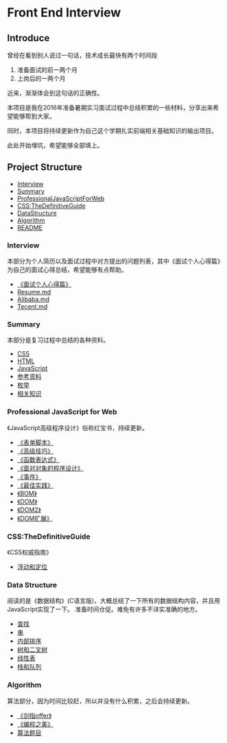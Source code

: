 # Front End Interview

## Introduce

曾经在看到别人说过一句话，技术成长最快有两个时间段

1. 准备面试的前一两个月
2. 上岗后的一两个月

近来，渐渐体会到这句话的正确性。

本项目是我在2016年准备暑期实习面试过程中总结积累的一些材料，分享出来希望能够帮到大家。

同时，本项目将持续更新作为自己这个学期扎实前端相关基础知识的输出项目。

此处开始埋坑，希望能够全部填上。

## Project Structure

- [Interview](https://github.com/WilsonLiu95/FrontEndInterview/tree/master/Interview)
- [Summary](https://github.com/WilsonLiu95/FrontEndInterview/tree/master/Summary)
- [ProfessionalJavaScriptForWeb](https://github.com/WilsonLiu95/FrontEndInterview/blob/master/ProfessionalJavaScriptForWeb/)
- [CSS:TheDefinitiveGuide](https://github.com/WilsonLiu95/FrontEndInterview/blob/master/CSS:TheDefinitiveGuide/)
- [DataStructure](https://github.com/WilsonLiu95/FrontEndInterview/tree/master/DataStructure)
- [Algorithm](https://github.com/WilsonLiu95/FrontEndInterview/tree/master/Algorithm)
- [README](https://github.com/WilsonLiu95/FrontEndInterview/blob/master/README.md)

### Interview

本部分为个人简历以及面试过程中对方提出的问题列表，其中《面试个人心得篇》为自己的面试心得总结，希望能够有点帮助。

- [《面试个人心得篇》](https://github.com/WilsonLiu95/FrontEndInterview/blob/master/Interview/《面试个人心得篇》.md)
- [Resume.md](https://github.com/WilsonLiu95/FrontEndInterview/blob/master/Interview/Resume.md)
- [Alibaba.md](https://github.com/WilsonLiu95/FrontEndInterview/blob/master/Interview/Alibaba.md)
- [Tecent.md](https://github.com/WilsonLiu95/FrontEndInterview/blob/master/Interview/Tecent.md)

### Summary

本部分是复习过程中总结的各种资料。

- [CSS](https://github.com/WilsonLiu95/FrontEndInterview/blob/master/Summary/CSS.md)
- [HTML](https://github.com/WilsonLiu95/FrontEndInterview/blob/master/Summary/HTML.md)
- [JavaScript](https://github.com/WilsonLiu95/FrontEndInterview/blob/master/Summary/JavaScript.md)
- [参考资料](https://github.com/WilsonLiu95/FrontEndInterview/blob/master/Summary/.参考资料.md)
- [枚举](https://github.com/WilsonLiu95/FrontEndInterview/blob/master/Summary/枚举.md)
- [相关知识](https://github.com/WilsonLiu95/FrontEndInterview/blob/master/Summary/相关知识.md)


### Professional JavaScript for Web

《JavaScript高级程序设计》俗称红宝书，持续更新。

- [《表单脚本》](https://github.com/WilsonLiu95/FrontEndInterview/blob/master/ProfessionalJavaScriptForWeb/《表单脚本》.md)
- [《高级技巧》](https://github.com/WilsonLiu95/FrontEndInterview/blob/master/ProfessionalJavaScriptForWeb/《高级技巧》.md)
- [《函数表达式》](https://github.com/WilsonLiu95/FrontEndInterview/blob/master/ProfessionalJavaScriptForWeb/《函数表达式》.md)
- [《面对对象的程序设计》](https://github.com/WilsonLiu95/FrontEndInterview/blob/master/ProfessionalJavaScriptForWeb/《面对对象的程序设计》.md)
- [《事件》](https://github.com/WilsonLiu95/FrontEndInterview/blob/master/ProfessionalJavaScriptForWeb/《事件》.md)
- [《最佳实践》](https://github.com/WilsonLiu95/FrontEndInterview/blob/master/ProfessionalJavaScriptForWeb/《最佳实践》.md)
- [《BOM》](https://github.com/WilsonLiu95/blob/master/ProfessionalJavaScriptForWeb//blob/master/ProfessionalJavaScriptForWeb/《BOM》.md)
- [《DOM》](https://github.com/WilsonLiu95/FrontEndInterview/blob/master/ProfessionalJavaScriptForWeb/《DOM》.md)
- [《DOM2》](https://github.com/WilsonLiu95/FrontEndInterview/blob/master/ProfessionalJavaScriptForWeb/《DOM2》.md)
- [《DOM扩展》](https://github.com/WilsonLiu95/FrontEndInterview/blob/master/ProfessionalJavaScriptForWeb/《DOM扩展》.md)

### CSS:TheDefinitiveGuide

《CSS权威指南》

- [浮动和定位](https://github.com/WilsonLiu95/FrontEndInterview/blob/master/CSS:TheDefinitiveGuide/《浮动和定位》.md)

### Data Structure

阅读的是《数据结构》(C语言版)，大概总结了一下所有的数据结构内容，并且用JavaScript实现了一下。 准备时间仓促。难免有许多不详实准确的地方。

- [查找](https://github.com/WilsonLiu95/FrontEndInterview/blob/master/DataStructure/《查找》.md)
- [串](https://github.com/WilsonLiu95/FrontEndInterview/blob/master/DataStructure/《串》.md)
- [内部排序](https://github.com/WilsonLiu95/FrontEndInterview/blob/master/DataStructure/《内部排序》.md)
- [树和二叉树](https://github.com/WilsonLiu95/FrontEndInterview/blob/master/DataStructure/《树和二叉树》.md)
- [线性表](https://github.com/WilsonLiu95/FrontEndInterview/blob/master/DataStructure/《线性表》.md)
- [栈和队列](https://github.com/WilsonLiu95/FrontEndInterview/blob/master/DataStructure/《栈和队列》.md)

### Algorithm

算法部分，因为时间比较赶，所以并没有什么积累，之后会持续更新。

- [《剑指offer》](https://github.com/WilsonLiu95/FrontEndInterview/tree/master/Algorithm/《剑指offer》)
- [《编程之美》](https://github.com/WilsonLiu95/FrontEndInterview/tree/master/Algorithm/《编程之美》)
-  [算法题目](https://github.com/WilsonLiu95/FrontEndInterview/tree/master/Algorithm/算法题目)
